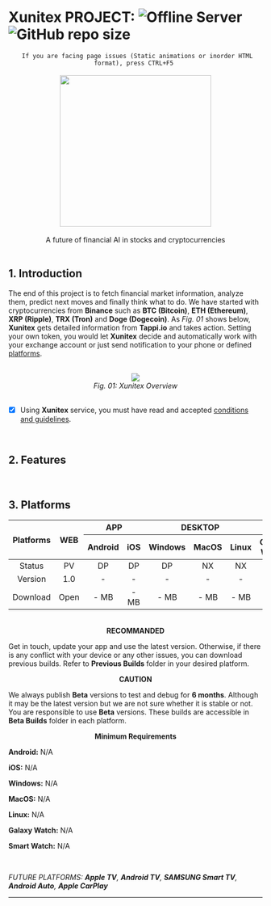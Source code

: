 # Xunitex PROJECT: ![Offline Server](https://img.shields.io/website?down_color=red&down_message=Offline&label=xunitex.ir&logo=internetexplorer&logoColor=white&up_color=00C853&up_message=Ready&url=http%3A%2F%2F45.156.185.32%2F) ![GitHub repo size](https://img.shields.io/github/repo-size/fmohtadi99/xunitex?label=Repository%20Size&logo=github&logoColor=white)

<div align="center"><code> If you are facing page issues (Static animations or inorder HTML format), press CTRL+F5 </code></div>

<br />

<div align="center"><img height="300" src="https://s22.picofile.com/file/8448491076/GithubLogo.png" /></div>

<br />

<div align="center">
  A future of financial AI in stocks and cryptocurrencies
</div>

<br/>

## 1. Introduction
                
The end of this project is to fetch financial market information, analyze them, predict next moves and finally think what to do. We have started with cryptocurrencies from **Binance** such as **BTC (Bitcoin)**, **ETH (Ethereum)**, **XRP (Ripple)**, **TRX (Tron)** and **Doge (Dogecoin)**. As _Fig. 01_ shows below, **Xunitex** gets detailed information from **Tappi.io** and takes action. Setting your own token, you would let **Xunitex** decide and automatically work with your exchange account or just send notification to your phone or defined [platforms](#2-Platforms).
      
<br />

<div align="center"><img src="https://s23.picofile.com/file/8448479992/backendgif.gif"/></div>
<div align="center"><i>Fig. 01: Xunitex Overview</i></div>

<br />

- [X] Using **Xunitex** service, you must have read and accepted [conditions and guidelines](/agreement.md).

<br />   

## 2. Features

<br />

## 3. Platforms

<table align="center">
<thead>
  <tr>
    <th align="center" rowspan="2">Platforms</th>
    <th align="center" rowspan="2">WEB</th>
    <th align="center" colspan="2">APP</th>
    <th align="center" colspan="3">DESKTOP</th>
    <th align="center" colspan="2">WEAR</th>
  </tr>
  <tr>
    <th align="center">Android</th>
    <th align="center">iOS</th>
    <th align="center"">Windows</th>
    <th align="center">MacOS</th>
    <th align="center">Linux</th>
    <th align="center">Galaxy Watch</th>
    <th align="center">Smart Watch</th>
  </tr>
</thead>
<tbody>
  <tr>
    <td align="center">Status</td>
    <td align="center">PV</td>
    <td align="center">DP</td>
    <td align="center">DP</td>
    <td align="center">DP</td>
    <td align="center">NX</td>
    <td align="center">NX</td>
    <td align="center">NX</td>
    <td align="center">NX</td>
  </tr>
  <tr>
    <td align="center">Version</td>
    <td align="center">1.0</td>
    <td align="center">-</td>
    <td align="center">-</td>
    <td align="center">-</td>
    <td align="center">-</td>
    <td align="center">-</td>
    <td align="center">-</td>
    <td align="center">-</td>
  </tr>
  <tr>
    <td align="center">Download</td>
    <td align="center">Open</td>
    <td align="center">- MB</td>
    <td align="center">- MB</td>
    <td align="center">- MB</td>
    <td align="center">- MB</td>
    <td align="center">- MB</td>
    <td align="center">- MB</td>
    <td align="center">- MB</td>
  </tr>
</tbody>
</table>

<br />

<div align="center"><b>RECOMMANDED</b></div>

Get in touch, update your app and use the latest version. Otherwise, if there is any conflict with your device or any other issues, you can download previous builds. Refer to **Previous Builds** folder in your desired platform.

<div align="center"><b>CAUTION</b></div>

We always publish **Beta** versions to test and debug for **6 months**. Although it may be the latest version but we are not sure whether it is stable or not. You are responsible to use **Beta** versions. These builds are accessible in **Beta Builds** folder in each platform.

<div align="center"><b>Minimum Requirements</b></div>

**Android:** N/A

**iOS:** N/A

**Windows:** N/A

**MacOS:** N/A

**Linux:** N/A

**Galaxy Watch:** N/A

**Smart Watch:** N/A

<br />

_FUTURE PLATFORMS: **Apple TV**, **Android TV**, **SAMSUNG Smart TV**, **Android Auto**, **Apple CarPlay**_
___
